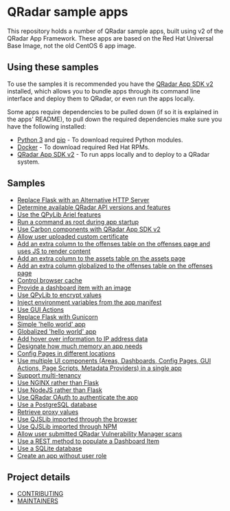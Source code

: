# QRadar sample apps

This repository holds a number of QRadar sample apps, built using v2 of the QRadar App Framework. These apps are
based on the Red Hat Universal Base Image, not the old CentOS 6 app image.

## Using these samples

To use the samples it is recommended you have the
[QRadar App SDK v2](https://exchange.xforce.ibmcloud.com/hub/extension/517ff786d70b6dfa39dde485af6cbc8b) installed,
which allows you to bundle apps through its command line interface and deploy them to QRadar, or even run the apps
locally.

Some apps require dependencies to be pulled down (if so it is explained in the apps' README), to pull down the required
dependencies make sure you have the following installed:

- [Python 3](https://www.python.org/downloads/) and [pip](https://pip.pypa.io/en/stable/installing/) - To download
required Python modules.
- [Docker](https://docs.docker.com/get-docker/) - To download required Red Hat RPMs.
- [QRadar App SDK v2](https://exchange.xforce.ibmcloud.com/hub/extension/517ff786d70b6dfa39dde485af6cbc8b) - To run
apps locally and to deploy to a QRadar system.

## Samples

- [Replace Flask with an Alternative HTTP Server](./AlternativeHTTPServer)
- [Determine available QRadar API versions and features](./APIVersion)
- [Use the QPyLib Ariel features](./Ariel)
- [Run a command as root during app startup](./AsRoot)
- [Use Carbon components with QRadar App SDK v2](./CarbonComponents)
- [Allow user uploaded custom certificate](./Certificates)
- [Add an extra column to the offenses table on the offenses page and uses JS to render
content](./CustomColumnsOffenses)
- [Add an extra column to the assets table on the assets page](./CustomColumnsAssets)
- [Add an extra column globalized to the offenses table on the offenses page](./CustomColumnsOffensesGlobalized)
- [Control browser cache](./CacheControl)
- [Provide a dashboard item with an image](./DashboardWithImage)
- [Use QPyLib to encrypt values](./Encryption)
- [Inject environment variables from the app manifest](./EnvironmentVariables)
- [Use GUI Actions](./GUIActions)
- [Replace Flask with Gunicorn](./Gunicorn)
- [Simple 'hello world' app](./HelloWorld)
- [Globalized 'hello world' app](./HelloWorldGlobalized)
- [Add hover over information to IP address data](./IPHoverOverMetaData)
- [Designate how much memory an app needs](./Memory)
- [Config Pages in different locations](./ConfigPageLocations)
- [Use multiple UI components (Areas, Dashboards, Config Pages, GUI Actions, Page Scripts, Metadata Providers) in a
single app](./MultiComponents)
- [Support multi-tenancy](./Multitenancy)
- [Use NGINX rather than Flask](./NGINX)
- [Use NodeJS rather than Flask](./NodeJS)
- [Use QRadar OAuth to authenticate the app](./OAuth)
- [Use a PostgreSQL database](./PostgreSQL)
- [Retrieve proxy values](./Proxy)
- [Use QJSLib imported through the browser](./QJSLibBrowser)
- [Use QJSLib imported through NPM](./QJSLibNPM)
- [Allow user submitted QRadar Vulnerability Manager scans](./QuickScan)
- [Use a REST method to populate a Dashboard Item](./RESTMethod)
- [Use a SQLite database](./SQLite)
- [Create an app without user role](./AppWithoutUserRole)

## Project details

- [CONTRIBUTING](CONTRIBUTING.md)
- [MAINTAINERS](MAINTAINERS.md)
